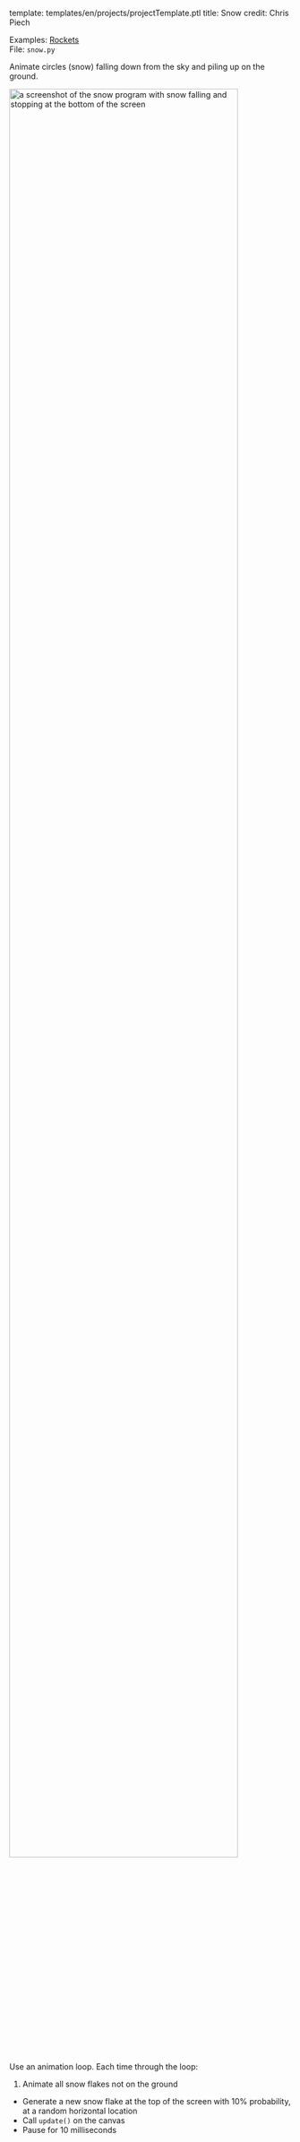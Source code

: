 template: templates/en/projects/projectTemplate.ptl
title: Snow
credit: Chris Piech

Examples: [Rockets]({{pathToRoot}}en/projects/rocketShip.html)<br/>
File: `snow.py`

Animate circles (snow) falling down from the sky and piling up on the ground.

<img src="{{pathToRoot}}img/projects/snow/snow.png" alt="a screenshot of the snow program with snow falling and stopping at the bottom of the screen" class="center" style="width: 90%" />

Use an animation loop. Each time through the loop:

1. Animate all snow flakes not on the ground

- Generate a new snow flake at the top of the screen with 10% probability, at a random horizontal location
- Call `update()` on the canvas
- Pause for 10 milliseconds
